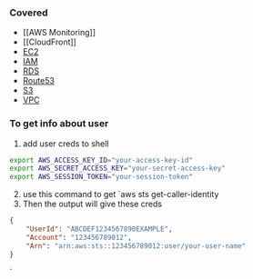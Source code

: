 ### Covered 

- [[AWS Monitoring]]
- [[CloudFront]]
- [EC2](./EC2.md)
- [IAM](./IAM.md)
- [RDS](./RDS.md)
- [Route53](./Route53.md)
- [S3](./S3.md)
- [VPC](./VPC.md)

### To get info about user
1. add user creds to shell
```bash
export AWS_ACCESS_KEY_ID="your-access-key-id"
export AWS_SECRET_ACCESS_KEY="your-secret-access-key"
export AWS_SESSION_TOKEN="your-session-token"

```
2. use this command to get `aws sts get-caller-identity
3. Then the output will give these creds
```json
{
    "UserId": "ABCDEF1234567890EXAMPLE",
    "Account": "123456789012",
    "Arn": "arn:aws:sts::123456789012:user/your-user-name"
}
```
`